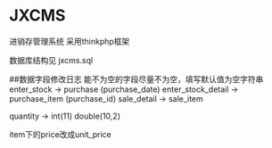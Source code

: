 # JXCMS
进销存管理系统
采用thinkphp框架

数据库结构见 jxcms.sql



##数据字段修改日志
能不为空的字段尽量不为空，填写默认值为空字符串
enter_stock -> purchase (purchase_date)
enter_stock_detail -> purchase_item (purchase_id)
sale_detail -> sale_item

quantity -> int(11) double(10,2)

item下的price改成unit_price